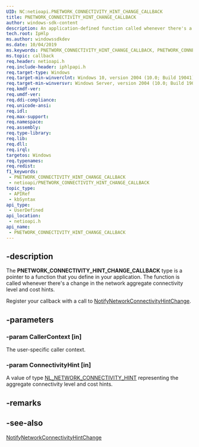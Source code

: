 ```yaml
---
UID: NC:netioapi.PNETWORK_CONNECTIVITY_HINT_CHANGE_CALLBACK
title: PNETWORK_CONNECTIVITY_HINT_CHANGE_CALLBACK
author: windows-sdk-content
description: An application-defined function called whenever there's a change in the network aggregate connectivity level and cost hints.
tech.root: IpHlp
ms.author: windowssdkdev
ms.date: 10/04/2019
ms.keywords: PNETWORK_CONNECTIVITY_HINT_CHANGE_CALLBACK, PNETWORK_CONNECTIVITY_HINT_CHANGE_CALLBACK callback, PNETWORK_CONNECTIVITY_HINT_CHANGE_CALLBACK callback function [IP Helper], netioapi.pnetwork_connectivity_hint_change_callback, netioapi/PNETWORK_CONNECTIVITY_HINT_CHANGE_CALLBACK
ms.topic: callback
req.header: netioapi.h
req.include-header: iphlpapi.h
req.target-type: Windows
req.target-min-winverclnt: Windows 10, version 2004 (10.0; Build 19041)
req.target-min-winversvr: Windows Server, version 2004 (10.0; Build 19041)
req.kmdf-ver: 
req.umdf-ver: 
req.ddi-compliance: 
req.unicode-ansi: 
req.idl: 
req.max-support: 
req.namespace: 
req.assembly: 
req.type-library: 
req.lib: 
req.dll: 
req.irql: 
targetos: Windows
req.typenames: 
req.redist: 
f1_keywords:
 - PNETWORK_CONNECTIVITY_HINT_CHANGE_CALLBACK
 - netioapi/PNETWORK_CONNECTIVITY_HINT_CHANGE_CALLBACK
topic_type:
 - APIRef
 - kbSyntax
api_type:
 - UserDefined
api_location:
 - netioapi.h
api_name:
 - PNETWORK_CONNECTIVITY_HINT_CHANGE_CALLBACK
---
```


## -description

The **PNETWORK_CONNECTIVITY_HINT_CHANGE_CALLBACK** type is a pointer to a function that you define in your application. The function is called whenever there's a change in the network aggregate connectivity level and cost hints.

Register your callback with a call to [NotifyNetworkConnectivityHintChange](./nf-netioapi-notifynetworkconnectivityhintchange.md).

## -parameters

### -param CallerContext [in]

The user-specific caller context.

### -param ConnectivityHint [in]

A value of type [NL_NETWORK_CONNECTIVITY_HINT](../nldef/ns-nldef-nl_network_connectivity_hint.md) representing the aggregate connectivity level and cost hints.

## -remarks

## -see-also

[NotifyNetworkConnectivityHintChange](./nf-netioapi-notifynetworkconnectivityhintchange.md)